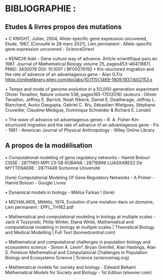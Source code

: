 # BIBLIOGRAPHIE : 


## Etudes & livres propos des mutations 
 
• C KNIGHT, Julian, 2004, Allele-specific gene expression uncovered, Etude, 1987, [Consulté le 28 mars 2021], Lien permanent : Allele-specific gene expression uncovered - ScienceDirect   
  
• KENICHI Aoki - Gene culture way of advance. Article scientifique paru en 1987. Journal of Mathematical Biology volume 25, pages453–464(1987).  PMID: 3430076 DOI: 10.1007 / BF00276192 • Kin-stuctured migration and the rate of advance of an advantageous gene  -  Alan G.Fix https://onlinelibrary.wiley.com/doi/abs/10.1111/j.1469-1809.1937.tb02153.x  
 
• Tempo and mode of genome evolution in a 50,000-generation experiment Olivier Tenaillon, Nature volume 536, pages165–170(2016) (auteurs : Olivier Tenaillon, Jeffrey E. Barrick, Noah Ribeck, Daniel E. Deatherage, Jeffrey L. Blanchard, Aurko Dasgupta, Gabriel C. Wu, Sébastien Wielgoss, Stéphane Cruveiller, Claudine Médigue, Dominique Schneider & Richard E. Lenski) 
 
• The wave of advance od advantageous genes –  R. A. Fisher Kin‐structured migration and the rate of advance of an advantageous gene - Fix - 1981 - American Journal of Physical Anthropology - Wiley Online Library 
 
 
## A propos de la modélisation 
 
• Computational modeling of gene regulatory networks  -  Hamid Bolouri         
CISSE : 28711951  MIPI 23-5B KOBANA : 28716896  LUASXARES2 De MYTTENAERE : 28711449  Sorbonne Université 
 
 
(livre) Computational Modeling Of Gene Regulatory Networks - A Primer - Hamid Bolouri - Google Livres 
 
• Dynamical models in biology  -  Miklos Farkas ! (livre) 
 
• MICHALAKIS, Mélétis, 1974, Evolution d'une mutation dans un domaine, Lien permanent : EPFL_TH162.pdf 
 
• Mathematical and computational modeling in biology at multiple scales  -  Jack A Tuszynski, Philip Winter, Diana White,  Mathematical and computational modeling in biology at multiple scales | Theoretical Biology and Medical Modelling | Full Text (biomedcentral.com) 
 
• Mathematical and computational challenges in population biology and ecosystems science  -  Simon A. Levin*, Bryan Grenfell, Alan Hastings, Alan S. Perelson Mathematical and Computational Challenges in Population Biology and Ecosystems Science | Science (sciencemag.org) 
 
• Mathematical models for society and biology  -  Edward Beltami Mathematical Models for Society and Biology - 1st Edition (elsevier.com) 
